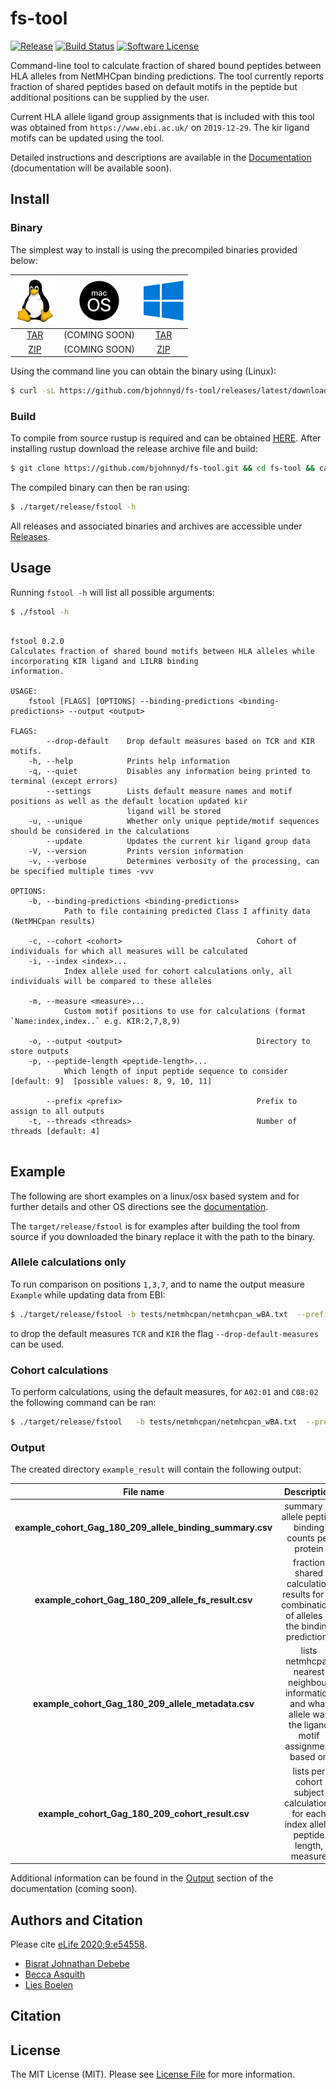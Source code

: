 # fs-tool 

[![Release][ico-version]][link-version]
[![Build Status][ico-travis]][link-travis]
[![Software License][ico-license]](LICENSE.md)

Command-line tool to calculate fraction of shared bound peptides between HLA alleles from NetMHCpan binding predictions.  The tool currently reports fraction of shared peptides based on default motifs in the peptide but additional positions can be supplied by the user.

Current HLA allele ligand group assignments that is included with this tool was obtained from `https://www.ebi.ac.uk/` on `2019-12-29`.
The kir ligand motifs can be updated using the tool.

Detailed instructions and descriptions are available in the [Documentation][link-docs] (documentation will be available soon).



## Install

### Binary

The simplest way to install is using the precompiled binaries provided below:

| ![picture](static/64px-Tux.png) | ![picture](static/64px-MacOS_logo.png)  | ![picture](static/64px-Windows_logo_2012.png) |
| :-----------------------------: | :-------------------------------------: |:--------------------------------------------: |
| [TAR](https://github.com/bjohnnyd/fs-tool/releases/latest/download/x86_64-unknown-linux-gnu.tar.gz) | (COMING SOON)  | [TAR](https://github.com/bjohnnyd/fs-tool/releases/latest/download/x86_64-pc-windows-gnu.tar.gz) |
| [ZIP](https://github.com/bjohnnyd/fs-tool/releases/latest/download/x86_64-pc-windows-gnu.zip) | (COMING SOON)  | [ZIP](https://github.com/bjohnnyd/fs-tool/releases/latest/download/x86_64-pc-windows-gnu.zip) |

Using the command line you can obtain the binary using (Linux):

``` bash
$ curl -sL https://github.com/bjohnnyd/fs-tool/releases/latest/download/x86_64-unknown-linux-gnu.tar.gz | tar xvz && chmod +x fstool && ./fstool -h
```

### Build 

To compile from source rustup is required and can be obtained [HERE](https://rustup.rs/).  After installing rustup download the release archive file and build:

```bash
$ git clone https://github.com/bjohnnyd/fs-tool.git && cd fs-tool && cargo build --release --bin fstool
```

The compiled binary can then be ran using:

``` bash
$ ./target/release/fstool -h
```

All releases and associated binaries and archives are accessible under [Releases](https://github.com/bjohnnyd/fs-tool/releases/latest).

## Usage

Running `fstool -h` will list all possible arguments:

``` bash
$ ./fstool -h
```

```

fstool 0.2.0
Calculates fraction of shared bound motifs between HLA alleles while incorporating KIR ligand and LILRB binding
information.

USAGE:
    fstool [FLAGS] [OPTIONS] --binding-predictions <binding-predictions> --output <output>

FLAGS:
        --drop-default    Drop default measures based on TCR and KIR motifs.
    -h, --help            Prints help information
    -q, --quiet           Disables any information being printed to terminal (except errors)
        --settings        Lists default measure names and motif positions as well as the default location updated kir
                          ligand will be stored
    -u, --unique          Whether only unique peptide/motif sequences should be considered in the calculations
        --update          Updates the current kir ligand group data
    -V, --version         Prints version information
    -v, --verbose         Determines verbosity of the processing, can be specified multiple times -vvv

OPTIONS:
    -b, --binding-predictions <binding-predictions>
            Path to file containing predicted Class I affinity data (NetMHCpan results)

    -c, --cohort <cohort>                              Cohort of individuals for which all measures will be calculated
    -i, --index <index>...
            Index allele used for cohort calculations only, all individuals will be compared to these alleles

    -m, --measure <measure>...
            Custom motif positions to use for calculations (format `Name:index,index..` e.g. KIR:2,7,8,9)

    -o, --output <output>                              Directory to store outputs
    -p, --peptide-length <peptide-length>...
            Which length of input peptide sequence to consider [default: 9]  [possible values: 8, 9, 10, 11]

        --prefix <prefix>                              Prefix to assign to all outputs
    -t, --threads <threads>                            Number of threads [default: 4]


```

## Example

The following are short examples on a linux/osx based system and for further details and other OS directions see the [documentation][link-docs]. 

The `target/release/fstool` is for examples after building the tool from source if you downloaded the binary replace it with the path to the binary.

### Allele calculations only 

To run comparison on positions `1,3,7`, and to name the output measure `Example` while updating data from EBI:

``` bash
$ ./target/release/fstool -b tests/netmhcpan/netmhcpan_wBA.txt  --prefix "example_cohort_Gag_180_209" -o example_result
```


to drop the default measures `TCR` and `KIR` the flag `--drop-default-measures` can be used.

### Cohort calculations

To perform calculations, using the default measures, for `A02:01` and `C08:02` the following command can be ran:

``` bash
$ ./target/release/fstool   -b tests/netmhcpan/netmhcpan_wBA.txt  --prefix "example_cohort_Gag_180_209" -o example_result -i A03:01 C08:02 -c tests/example_cohort.csv
```

### Output

The created directory `example_result` will contain the following output: 

| File name | Description  | 
| :-----------------------------: | :-------------------------------------: |
| **example_cohort_Gag_180_209_allele_binding_summary.csv** |  summary of allele peptide binding counts per protein  |  |
| **example_cohort_Gag_180_209_allele_fs_result.csv** | fraction shared calculation results for all combinations of alleles in the binding predictions |  |
| **example_cohort_Gag_180_209_allele_metadata.csv** | lists netmhcpan nearest neighbour information and what allele was the ligand motif assignment based on  |  |
| **example_cohort_Gag_180_209_cohort_result.csv** |  lists per cohort subject calculations for each index allele, peptide length, measure |  |


Additional information can be found in the [Output](https://bjohnnyd.github.io/fs-tool/public/output) section of the documentation (coming soon).

## Authors and Citation

Please cite [eLife 2020;9:e54558](https://doi.org/10.7554/eLife.54558).

- [Bisrat Johnathan Debebe][link-author]
- [Becca Asquith][link-author1]
- [Lies Boelen][link-author2]

## Citation

## License

The MIT License (MIT). Please see [License File](LICENSE.md) for more information.

[ico-version]: https://img.shields.io/github/v/release/bjohnnyd/fs-tool?include_prereleases
[ico-license]: https://img.shields.io/badge/license-MIT-brightgreen.svg?style=flat-square
[ico-travis]: https://img.shields.io/travis/com/bjohnnyd/fs-tool/master?style=flat-square
[ico-downloads]: https://img.shields.io/packagist/dt/:vendor/fs-tool.svg?style=flat-square

[link-version]: https://github.com/bjohnnyd/fs-tool/releases
[link-travis]: https://travis-ci.com/bjohnnyd/fs-tool
[link-downloads]: https://packagist.org/packages/bjohnnyd/fs-tool
[link-author]: https://github.com/bjohnnyd
[link-author1]: https://github.com/becca-asquith
[link-author2]: https://github.com/liesb

[link-docs]: https://bjohnnyd.github.io/fs-tool/public/introduction
